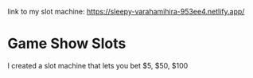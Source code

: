 link to my slot machine: https://sleepy-varahamihira-953ee4.netlify.app/

<h1>Game Show Slots </h1>

<p> I created a slot machine that lets you bet $5, $50, $100 </p>


